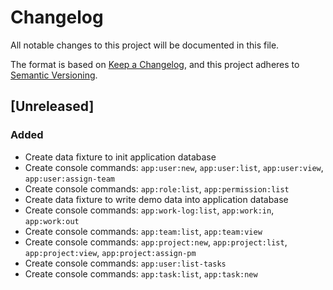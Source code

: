 # Changelog
All notable changes to this project will be documented in this file.

The format is based on [Keep a Changelog](https://keepachangelog.com/en/1.0.0/),
and this project adheres to [Semantic Versioning](https://semver.org/spec/v2.0.0.html).

## [Unreleased]
### Added
- Create data fixture to init application database
- Create console commands: `app:user:new`, `app:user:list`, `app:user:view`, `app:user:assign-team`
- Create console commands: `app:role:list`, `app:permission:list`
- Create data fixture to write demo data into application database
- Create console commands: `app:work-log:list`, `app:work:in`, `app:work:out`
- Create console commands: `app:team:list`, `app:team:view`
- Create console commands: `app:project:new`, `app:project:list`, `app:project:view`, `app:project:assign-pm`
- Create console commands: `app:user:list-tasks`
- Create console commands: `app:task:list`, `app:task:new`
